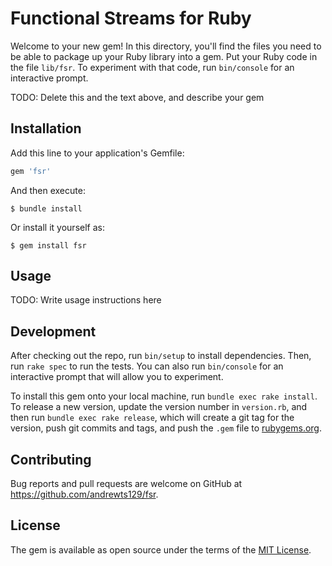 # Functional Streams for Ruby

Welcome to your new gem! In this directory, you'll find the files you need to be able to package up your Ruby library into a gem. Put your Ruby code in the file `lib/fsr`. To experiment with that code, run `bin/console` for an interactive prompt.

TODO: Delete this and the text above, and describe your gem

## Installation

Add this line to your application's Gemfile:

```ruby
gem 'fsr'
```

And then execute:

    $ bundle install

Or install it yourself as:

    $ gem install fsr

## Usage

TODO: Write usage instructions here

## Development

After checking out the repo, run `bin/setup` to install dependencies. Then, run `rake spec` to run the tests. You can also run `bin/console` for an interactive prompt that will allow you to experiment.

To install this gem onto your local machine, run `bundle exec rake install`. To release a new version, update the version number in `version.rb`, and then run `bundle exec rake release`, which will create a git tag for the version, push git commits and tags, and push the `.gem` file to [rubygems.org](https://rubygems.org).

## Contributing

Bug reports and pull requests are welcome on GitHub at https://github.com/andrewts129/fsr.


## License

The gem is available as open source under the terms of the [MIT License](https://opensource.org/licenses/MIT).
